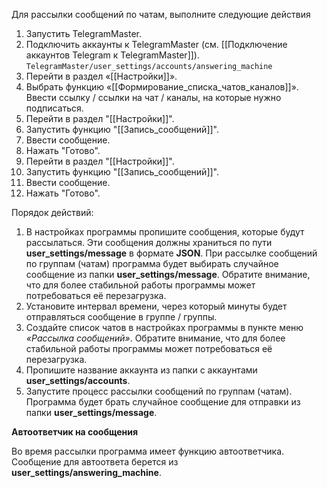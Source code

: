 Для рассылки сообщений по чатам, выполните следующие действия

1. Запустить TelegramMaster.
2. Подключить аккаунты к TelegramMaster (см. [[Подключение аккаунтов Telegram к TelegramMaster]]). `TelegramMaster/user_settings/accounts/answering_machine`
3. Перейти в раздел «[[Настройки]]».
4. Выбрать функцию «[[Формирование_списка_чатов_каналов]]». Ввести ссылку / ссылки на чат / каналы, на которые нужно подписаться.
5. Перейти в раздел "[[Настройки]]".
6. Запустить функцию "[[Запись_сообщений]]".
7. Ввести сообщение.
8. Нажать "Готово".
9. Перейти в раздел "[[Настройки]]".
10. Запустить функцию "[[Запись_сообщений]]".
11. Ввести сообщение.
12. Нажать "Готово".

Порядок действий:  

1. В настройках программы пропишите сообщения, которые будут рассылаться. Эти сообщения должны храниться по пути   
**user_settings/message** в формате **JSON**. При рассылке сообщений по группам (чатам) программа будет выбирать случайное   
сообщение из папки **user_settings/message**. Обратите внимание, что для более стабильной работы программы может   
потребоваться её перезагрузка.  
2. Установите интервал времени, через который минуты будет отправляться сообщение в группе / группы.  
3. Создайте список чатов в настройках программы в пункте меню _«Рассылка сообщений»_. Обратите внимание, что для более   
стабильной работы программы может потребоваться её перезагрузка.  
4. Пропишите название аккаунта из папки с аккаунтами **user_settings/accounts**.  
5. Запустите процесс рассылки сообщений по группам (чатам).  
Программа будет брать случайное сообщение для отправки из папки **user_settings/message**.  
  
**Автоответчик на сообщения**  
  
Во время рассылки программа имеет функцию автоответчика. Сообщение для автоответа берется из <b>user_settings/answering_machine</b>.